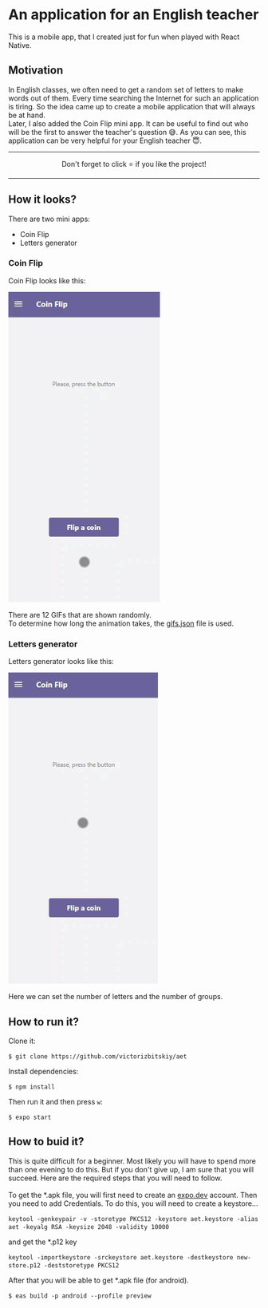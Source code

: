 # An application for an English teacher

This is a mobile app, that I created just for fun when played with React Native. 

## Motivation

In English classes, we often need to get a random set of letters to make words out of them. Every time searching the Internet for such an application is tiring. So the idea came up to create a mobile application that will always be at hand.  
Later, I also added the Coin Flip mini app. It can be useful to find out who will be the first to answer the teacher's question 😅.
As you can see, this application can be very helpful for your English teacher 😇.

---

<p align="center">Don't forget to click ⭐ if you like the project!<p>

---

## How it looks?

There are two mini apps:  
- Coin Flip
- Letters generator

### Coin Flip

Coin Flip looks like this:  

<img src="https://github.com/victorizbitskiy/aet/blob/main/docs/img/Coin%20flip.gif"/>  

There are 12 GIFs that are shown randomly.  
To determine how long the animation takes, the [gifs.json](https://github.com/victorizbitskiy/elgb/blob/main/src/modules/coinFlip/gifs/gifs.json) file is used.

### Letters generator

Letters generator looks like this:  

<img src="https://github.com/victorizbitskiy/aet/blob/main/docs/img/Letters%20generator.gif"/>  

Here we can set the number of letters and the number of groups.

## How to run it?

Clone it:
```
$ git clone https://github.com/victorizbitskiy/aet
```
Install dependencies:
```
$ npm install
```
Then run it and then press `w`:
```
$ expo start
```
  
## How to buid it?

This is quite difficult for a beginner. Most likely you will have to spend more than one evening to do this. 
But if you don't give up, I am sure that you will succeed. Here are the required steps that you will need to follow.  
<br />
To get the *.apk file, you will first need to create an [expo.dev](https://expo.dev) account.
Then you need to add Credentials.
To do this, you will need to create a keystore...
```
keytool -genkeypair -v -storetype PKCS12 -keystore aet.keystore -alias aet -keyalg RSA -keysize 2048 -validity 10000

```
and get the *.p12 key 
```
keytool -importkeystore -srckeystore aet.keystore -destkeystore new-store.p12 -deststoretype PKCS12

```
After that you will be able to get *.apk file (for android).
```
$ eas build -p android --profile preview
```



